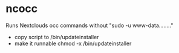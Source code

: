# ncocc
Runs Nextclouds occ commands without "sudo -u www-data........"

- copy script to /bin/updateinstaller
- make it runnable chmod -x /bin/updateinstaller
